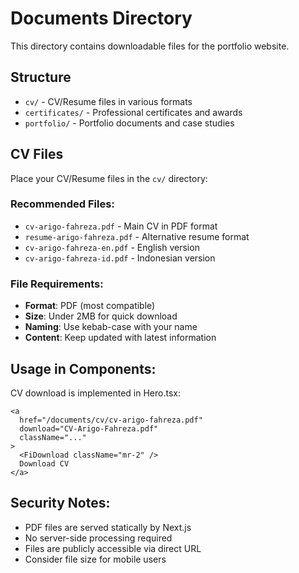 # Documents Directory

This directory contains downloadable files for the portfolio website.

## Structure

- `cv/` - CV/Resume files in various formats
- `certificates/` - Professional certificates and awards
- `portfolio/` - Portfolio documents and case studies

## CV Files

Place your CV/Resume files in the `cv/` directory:

### Recommended Files:
- `cv-arigo-fahreza.pdf` - Main CV in PDF format
- `resume-arigo-fahreza.pdf` - Alternative resume format
- `cv-arigo-fahreza-en.pdf` - English version
- `cv-arigo-fahreza-id.pdf` - Indonesian version

### File Requirements:
- **Format**: PDF (most compatible)
- **Size**: Under 2MB for quick download
- **Naming**: Use kebab-case with your name
- **Content**: Keep updated with latest information

## Usage in Components:

CV download is implemented in Hero.tsx:
```tsx
<a
  href="/documents/cv/cv-arigo-fahreza.pdf"
  download="CV-Arigo-Fahreza.pdf"
  className="..."
>
  <FiDownload className="mr-2" />
  Download CV
</a>
```

## Security Notes:
- PDF files are served statically by Next.js
- No server-side processing required
- Files are publicly accessible via direct URL
- Consider file size for mobile users